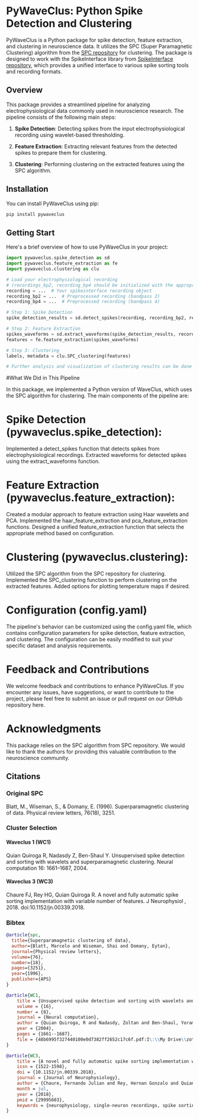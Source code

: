 # PyWaveClus: Python Spike Detection and Clustering

PyWaveClus is a Python package for spike detection, feature extraction, and clustering in neuroscience data. It utilizes the SPC (Super Paramagnetic Clustering) algorithm from the [SPC repository](https://github.com/ferchaure/SPC) for clustering.
The package is designed to work with the SpikeInterface library from [SpikeInterface repository](https://github.com/SpikeInterface/spikeinterface), which provides a unified interface to various spike sorting tools and recording formats.

## Overview

This package provides a streamlined pipeline for analyzing electrophysiological data commonly used in neuroscience research. The pipeline consists of the following main steps:

1. **Spike Detection**: Detecting spikes from the input electrophysiological recording using wavelet-based thresholding.

2. **Feature Extraction**: Extracting relevant features from the detected spikes to prepare them for clustering.

3. **Clustering**: Performing clustering on the extracted features using the SPC algorithm.

## Installation

You can install PyWaveClus using pip:

```bash
pip install pywaveclus
```

## Getting Start
Here's a brief overview of how to use PyWaveClus in your project:

```python
import pywaveclus.spike_detection as sd
import pywaveclus.feature_extraction as fe
import pywaveclus.clustering as clu

# Load your electrophysiological recording
# (recordings_bp2, recording_bp4 should be initialized with the appropriate data)
recording = ...  # Your spikeinterface recording object
recording_bp2 = ...  # Preprocessed recording (bandpass 2)
recording_bp4 = ...  # Preprocessed recording (bandpass 4)

# Step 1: Spike Detection
spike_detection_results = sd.detect_spikes(recording, recording_bp2, recording_bp4)

# Step 2: Feature Extraction
spikes_waveforms = sd.extract_waveforms(spike_detection_results, recording_bp2)
features = fe.feature_extraction(spikes_waveforms)

# Step 3: Clustering
labels, metadata = clu.SPC_clustering(features)

# Further analysis and visualization of clustering results can be done here
```
#What We Did in This Pipeline

In this package, we implemented a Python version of WaveClus, which uses the SPC algorithm for clustering. The main components of the pipeline are:

# Spike Detection (pywaveclus.spike_detection):
Implemented a detect_spikes function that detects spikes from electrophysiological recordings.
Extracted waveforms for detected spikes using the extract_waveforms function.
# Feature Extraction (pywaveclus.feature_extraction):
Created a modular approach to feature extraction using Haar wavelets and PCA.
Implemented the haar_feature_extraction and pca_feature_extraction functions.
Designed a unified feature_extraction function that selects the appropriate method based on configuration.
# Clustering (pywaveclus.clustering):
Utilized the SPC algorithm from the SPC repository for clustering.
Implemented the SPC_clustering function to perform clustering on the extracted features.
Added options for plotting temperature maps if desired.

# Configuration (config.yaml)
The pipeline's behavior can be customized using the config.yaml file, which contains configuration parameters for spike detection, feature extraction, and clustering. The configuration can be easily modified to suit your specific dataset and analysis requirements.

# Feedback and Contributions

We welcome feedback and contributions to enhance PyWaveClus. If you encounter any issues, have suggestions, or want to contribute to the project, please feel free to submit an issue or pull request on our GitHub repository here.

# Acknowledgments
This package relies on the SPC algorithm from SPC repository. We would like to thank the authors for providing this valuable contribution to the neuroscience community.


## Citations
### Original SPC 
Blatt, M., Wiseman, S., & Domany, E. (1996). Superparamagnetic clustering of data. Physical review letters, 76(18), 3251.


### Cluster Selection
#### Waveclus 1 (WC1)

Quian Quiroga R, Nadasdy Z, Ben-Shaul Y. Unsupervised spike detection and sorting with wavelets and superparamagnetic clustering. Neural computation 16: 1661–1687, 2004.

#### Waveclus 3 (WC3)

Chaure FJ, Rey HG, Quian Quiroga R. A novel and fully automatic spike sorting implementation with variable number of features. J Neurophysiol , 2018. doi:10.1152/jn.00339.2018.

### Bibtex
```bibtex
@article{spc,
  title={Superparamagnetic clustering of data},
  author={Blatt, Marcelo and Wiseman, Shai and Domany, Eytan},
  journal={Physical review letters},
  volume={76},
  number={18},
  pages={3251},
  year={1996},
  publisher={APS}
}

@article{WC1,
	title = {Unsupervised spike detection and sorting with wavelets and superparamagnetic clustering},
	volume = {16},
	number = {8},
	journal = {Neural computation},
	author = {Quian Quiroga, R and Nadasdy, Zoltan and Ben-Shaul, Yoram},
	year = {2004},
	pages = {1661--1687},
	file = {48b6995f327440100e0d7382ff2652c17c6f.pdf:I\:\\My Drive\\zotero\\storage\\GXTC9KF8\\48b6995f327440100e0d7382ff2652c17c6f.pdf:application/pdf},
}

@article{WC3,
	title = {A novel and fully automatic spike sorting implementation with variable number of features},
	issn = {1522-1598},
	doi = {10.1152/jn.00339.2018},
	journal = {Journal of Neurophysiology},
	author = {Chaure, Fernando Julian and Rey, Hernan Gonzalo and Quian Quiroga, Rodrigo},
	month = jul,
	year = {2018},
	pmid = {29995603},
	keywords = {neurophysiology, single-neuron recordings, spike sorting, tetrode}
}
```
